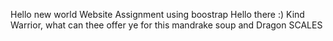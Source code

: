 Hello new world
Website Assignment using boostrap
Hello there :)
Kind Warrior, what can thee offer ye for this mandrake soup and Dragon SCALES